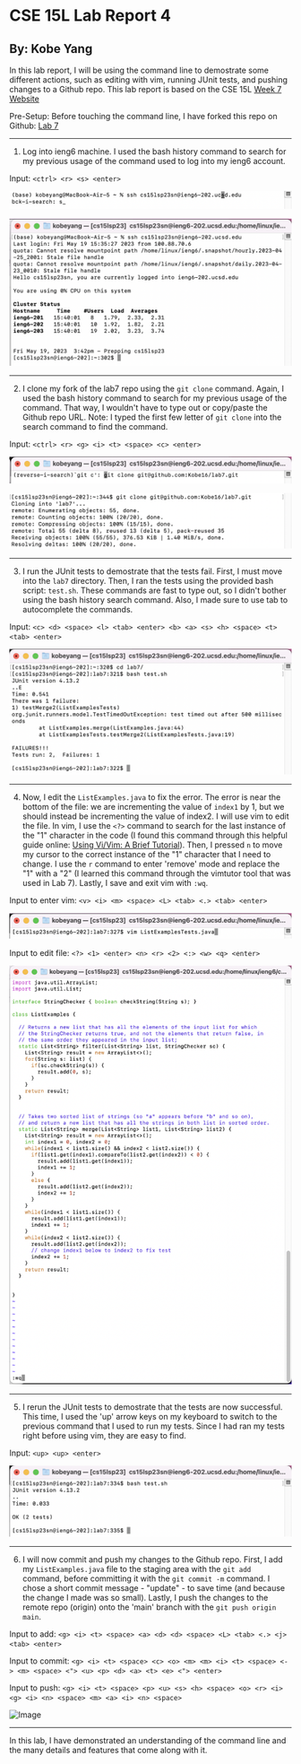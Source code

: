 # CSE 15L Lab Report 4
## By: Kobe Yang

In this lab report, I will be using the command line to demostrate some different actions, such as editing with vim, running JUnit tests, and pushing changes to a Github repo. 
This lab report is based on the CSE 15L [Week 7 Website](https://ucsd-cse15l-s23.github.io/week/week7/)

Pre-Setup: 
Before touching the command line, I have forked this repo on Github: [Lab 7](https://github.com/ucsd-cse15l-s23/lab7)

___

1. Log into ieng6 machine. I used the bash history command to search for my previous usage of the command used to log into my ieng6 account. 

Input: 
`<ctrl> <r> <s> <enter>`

![Image](bash-history-Screen-Shot.png)

![Image](ssh-to-ieng6-screenshot.png)
___

2. I clone my fork of the lab7 repo using the `git clone` command. Again, I used the bash history command to search for my previous usage of the command. That way, I wouldn't have to type out or copy/paste the Github repo URL. Note: I typed the first few letter of `git clone` into the search command to find the command. 

Input: 
`<ctrl> <r> <g> <i> <t> <space> <c> <enter>`

![Image](history-cloning-lab7-repo-screenshot.png)

![Image](cloning-lab7-repo-screenshot.png)
___

3. I run the JUnit tests to demostrate that the tests fail. First, I must move into the `lab7` directory. Then, I ran the tests using the provided bash script: `test.sh`. These commands are fast to type out, so I didn't bother using the bash history search command. Also, I made sure to use tab to autocomplete the commands. 

Input: 
`<c> <d> <space> <l> <tab> <enter> <b> <a> <s> <h> <space> <t> <tab> <enter>`

![Image](running-junit-tests-screenshot.png)
___

4. Now, I edit the `ListExamples.java` to fix the error. The error is near the bottom of the file: we are incrementing the value of `index1` by 1, but we should instead be incrementing the value of index2. I will use vim to edit the file. In vim, I use the `<?>` command to search for the last instance of the "1" character in the code (I found this command through this helpful guide online: [Using Vi/Vim: A Brief Tutorial](https://www.cduan.com/technical/vi/vi-1.shtml)). Then, I pressed `n` to move my cursor to the correct instance of the "1" character that I need to change. I use the `r` command to enter 'remove' mode and replace the "1" with a "2" (I learned this command through the vimtutor tool that was used in Lab 7). Lastly, I save and exit vim with `:wq`. 

Input to enter vim: 
`<v> <i> <m> <space> <L> <tab> <.> <tab> <enter>`

![Image](entering-vim-screenshot.png)

Input to edit file: 
`<?> <1> <enter> <n> <r> <2> <:> <w> <q> <enter>`

![Image](editing-file-with-vim-screenshot.png)
___

5. I rerun the JUnit tests to demostrate that the tests are now successful. This time, I used the 'up' arrow keys on my keyboard to switch to the previous command that I used to run my tests. Since I had ran my tests right before using vim, they are easy to find.

Input: 
`<up> <up> <enter>`

![Image](rerunning-junit-tests-screenshot.png)
___

6. I will now commit and push my changes to the Github repo. First, I add my `ListExamples.java` file to the staging area with the `git add` command, before committing it with the `git commit -m` command. I chose a short commit message - "update" - to save time (and because the change I made was so small). Lastly, I push the changes to the remote repo (origin) onto the 'main' branch with the `git push origin main`.

Input to add: 
`<g> <i> <t> <space> <a> <d> <d> <space> <L> <tab> <.> <j> <tab> <enter>`

Input to commit: 
```<g> <i> <t> <space> <c> <o> <m> <m> <i> <t> <space> <-> <m> <space> <"> <u> <p> <d> <a> <t> <e> <"> <enter>```

Input to push: 
`<g> <i> <t> <space> <p> <u> <s> <h> <space> <o> <r> <i> <g> <i> <n> <space> <m> <a> <i> <n> <space>`

![Image](git-commands-screenshot.png)
___
  
In this lab, I have demonstrated an understanding of the command line and the many details and features that come along with it. 

